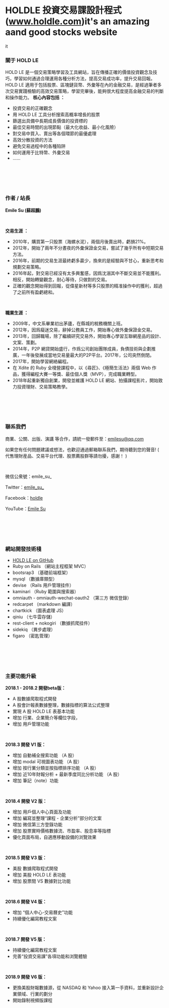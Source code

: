 # HOLDLE 投資交易課設計程式(www.holdle.com)it's an amazing aand good stocks website

it

### 關于 HOLD LE
HOLD LE 是一個交易策略學習及工具網站，旨在傳播正確的價值投資觀念及技巧，學習如何通過合理運用各種分析方法，提高交易成功率，提升交易回報。
HOLD LE 適用于包括股票、區塊鏈貨幣、外彙等在內的金融交易，是經過筆者多次交易實踐檢驗的高效交易策略，學習完畢後，能夠很大程度提高金融交易的判斷和操作能力。
**核心內容包括 ：**
- 投資交易的正確觀念
- 用 HOLD LE 工具分析搜索高概率增長的股票
- 篩選出具備中長期成長價值的投資標的
- 最佳交易時間的出現節點（最大化收益、最小化風險）
- 對交易中買入、賣出等各個環節的最優處理
- 高效分散投資的方法
- 避免交易過程中的各種陷阱
- 如何運用于比特幣、外彙交易
- ……
<html><br><br><br><br></html>

### 作者 / 站長

**Emile Su (蘇超鵬)**

<html><br></html>

**交易生涯 ：**
- 2010年，購買第一只股票（海螺水泥），兩個月後賣出時，虧損21%。
- 2012年，開始了兩年不分晝夜的外彙保證金交易，嘗試了幾乎所有中短期交易方法。
- 2016年，前期的交易生涯最終虧多贏少，換來的是經驗與不甘心，重新思考和規劃交易策略。
- 2016年起，對交易已經沒有太多興奮感，因爲沈溺其中不斷交易並不能獲利。相反，開始轉變觀念，耐心等待，只做對的交易。
- 正確的觀念開始得到回報，從偉星新材等多只股票的精准操作中的獲利，超過了之前所有盈虧總和。

<html><br></html>

**職業生涯 ：**
- 2009年，中文系畢業初出茅廬，在縣城的稅務機關上班。
- 2012年，因爲癡迷交易，辭掉公務員工作，開始專心做外彙保證金交易。
- 2013年，回歸職場，除了繼續研究交易外，開始專心學習互聯網産品的設計、文案、策劃。
- 2014年，P2P 網貸開始盛行，作爲公司創始團隊成員，負債技術與企劃推廣，一年後發展成當地交易量最大的P2P平台。2017年，公司突然倒閉。
- 2017年，開始學習網絡編程。
- 在 Xdite 的 Ruby 全棧營課程中，以《尋匠》、《極簡生活法》兩個 Web 作品，獲得編程大賽一等獎、最佳個人獎（MVP），完成職業轉型。
- 2018年起重新獨自創業，開發並維護 HOLD LE 網站、拍攝課程影片，開始致力投資理財、交易策略教學。
<html><br><br><br><br></html>

### 聯系我們
商業、公關、出版、演講 等合作，請統一發郵件至：emilesu@qq.com

如果您有任何問題建議或想法，也歡迎通過郵箱聯系我們，期待聽到您的聲音!
( 代售理財産品、交易平台代理、股票薦股群等請勿擾，感謝！ )

<html><br></html>

微信公衆號：emile_su_

Twitter：[emile_su_](https://twitter.com/emile_su_)

Facebook：[holdle](https://www.facebook.com/holdle)

YouTube：[Emile Su](https://www.youtube.com/channel/UCyPKup86PifJpHaaXKRmkcQ?view_as=subscriber)

<html><br><br><br><br></html>

### 網站開發技術棧
- [HOLD LE on GitHub](https://github.com/emilesu/stock_finance_share)
- Ruby on Rails （網站主程框架 MVC）
- bootsrap3     （基礎前端框架）
- mysql         （數據庫類型）
- devise        （Rails 用戶管理挂件）
- kaminari      （Ruby 範圍與搜索器）
- omniauth - omniauth-wechat-oauth2     （第三方 微信登錄）
- redcarpet     （markdown 編譯）
- chartkick     （圖表處理 JS）
- qiniu         （七牛雲存儲）
- rest-client + nokogiri        （數據抓爬挂件）
- sidekiq       （異步處理）
- figaro        （密匙管理）
<html><br><br><br><br></html>

### 主要功能升級

**2018.1 - 2018.2 開發beta版：**
- A 股數據爬取程式開發
- A 股會計報表數據整理，數據指標的算法公式整理
- 實現 A 股 HOLD LE 表基本功能
- 增加 行業、企業簡介等欄位字段，
- 增加 用戶管理功能
<html><br></html>

**2018.3 開發 V1 版：**
- 增加 自動補全搜索功能 （A 股）
- 增加  modal 可視圖表功能 （A 股）
- 增加 按行業分類並按指標排序功能 （A 股）
- 增加 近10年財報分析 + 最新季度同比分析功能 （A 股）
- 增加 筆記（note）功能
<html><br></html>

**2018.4 開發 V2 版：**
- 增加 用戶個人中心頁面及功能
- 增加 編寫並整理“課程 - 企業分析”部分的文案
- 增加 微信第三方登錄功能
- 增加 股票實時價格數據流、市盈率、股息率等指標
- 優化頁面布局，自適應移動設備的浏覽效果
<html><br></html>

**2018.5 開發 V3 版：**
- 美股 數據爬取程式開發
- 增加 美股 HOLD LE 表功能
- 增加 股票間 VS 數據對比功能
<html><br></html>

**2018.6 開發 V4 版：**
- 增加 “個人中心-交易曆史”功能
- 持續優化編寫教程文案
<html><br></html>

**2018.7 開發 V5 版：**
- 持續優化編寫教程文案
- 完善“投資交易課”各項功能和浏覽體驗
<html><br></html>

**2018.9 開發 V6 版：**
- 更換美股財報數據源，從 NASDAQ 和 Yahoo 接入第一手資料，並重新設計企業領域、行業的劃分
- 開始錄制視頻版課程
<html><br></html>
